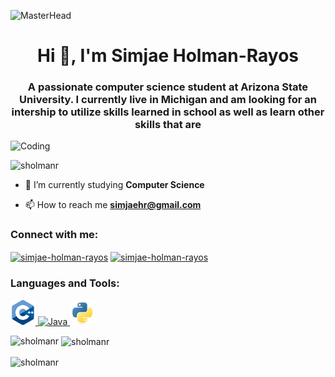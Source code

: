 ![[MasterHead](https://camo.githubusercontent.com/f1c0fc76d120f760664938edd8e1818f9d407b03f8ce7d306e12094d8853b6a0/687474703a2f2f692e696d6775722e636f6d2f6337476d414a662e706e67)](https://sholmanr.io)

<h1 align="center">Hi 👋, I'm Simjae Holman-Rayos</h1>
<h3 align="center">A passionate computer science student at Arizona State University. I currently live in Michigan and am looking for an intership to utilize skills learned in school as well as learn other skills that are </h3>

<img align="center " alt="Coding" width="400" src="https://media0.giphy.com/media/i1JHRZSXO9LZZDHqii/giphy.gif?cid=ecf05e47gbdyga6mredmhamwpw6nmrjyhcmai0kebhv2b5pb&ep=v1_gifs_related&rid=giphy.gif&ct=g">

<p align="left"> <img src="https://komarev.com/ghpvc/?username=sholmanr&label=Profile%20views&color=0e75b6&style=flat" alt="sholmanr" /> </p>

- 🌱 I’m currently studying **Computer Science**

- 📫 How to reach me **simjaehr@gmail.com**

<h3 align="left">Connect with me:</h3>
<p align="left">
<a href="https://linkedin.com/in/simjae-holman-rayos" target="blank"><img align="center" src="https://raw.githubusercontent.com/rahuldkjain/github-profile-readme-generator/master/src/images/icons/Social/linked-in-alt.svg" alt="simjae-holman-rayos" height="30" width="40" /></a>
<a href="https://asu.joinhandshake.com/stu/users/51370312" target="blank"><img align="center" src="https://avatars.githubusercontent.com/u/2332267?s=200&v=4" alt="simjae-holman-rayos" height="30" width = "40" />
</a>
</p>

<h3 align="left">Languages and Tools:</h3>
<p align="left"> <a href="https://www.w3schools.com/cpp/" target="_blank" rel="noreferrer"> <img src="https://raw.githubusercontent.com/devicons/devicon/master/icons/cplusplus/cplusplus-original.svg" alt="cplusplus" width="40" height="40"/> </a> <a href="https://www.w3.org/java/" target="_blank" rel="noreferrer"> <img src="https://thumbs.dreamstime.com/z/java-logo-vector-design-commercial-brand-trademark-118452997.jpg?ct=jpeg" alt = "Java" width="40" height="40"> </a> <a href="https://www.python.org" target="_blank" rel="noreferrer"> <img src="https://raw.githubusercontent.com/devicons/devicon/master/icons/python/python-original.svg" alt="python" width="40" height="40"/> </a> </p>

<p><img align="left" src="https://github-readme-stats.vercel.app/api/top-langs?username=sholmanr&show_icons=true&locale=en&layout=compact" alt="sholmanr" /></p>

<p>&nbsp;<img align="center" src="https://github-readme-stats.vercel.app/api?username=sholmanr&show_icons=true&locale=en" alt="sholmanr" /></p>

<p><img align="center" src="https://github-readme-streak-stats.herokuapp.com/?user=sholmanr&" alt="sholmanr" /></p>


